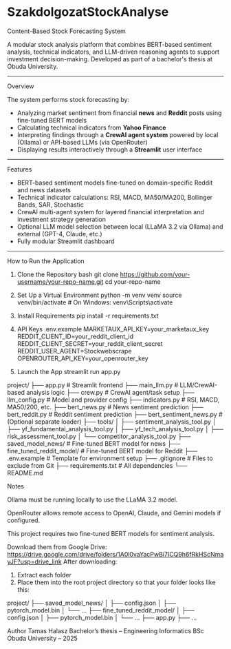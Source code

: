 # SzakdolgozatStockAnalyse


Content-Based Stock Forecasting System

A modular stock analysis platform that combines BERT-based sentiment analysis, technical indicators, and LLM-driven reasoning agents to support investment decision-making. Developed as part of a bachelor's thesis at Óbuda University.

---

Overview

The system performs stock forecasting by:
- Analyzing market sentiment from financial **news** and **Reddit** posts using fine-tuned BERT models
- Calculating technical indicators from **Yahoo Finance**
- Interpreting findings through a **CrewAI agent system** powered by local (Ollama) or API-based LLMs (via OpenRouter)
- Displaying results interactively through a **Streamlit** user interface

---

Features

-  BERT-based sentiment models fine-tuned on domain-specific Reddit and news datasets
-  Technical indicator calculations: RSI, MACD, MA50/MA200, Bollinger Bands, SAR, Stochastic
-  CrewAI multi-agent system for layered financial interpretation and investment strategy generation
-  Optional LLM model selection between local (LLaMA 3.2 via Ollama) and external (GPT-4, Claude, etc.)
-  Fully modular Streamlit dashboard

---

How to Run the Application

1. Clone the Repository
bash
git clone https://github.com/your-username/your-repo-name.git
cd your-repo-name

2. Set Up a Virtual Environment
python -m venv venv
source venv/bin/activate       # On Windows: venv\Scripts\activate

3. Install Requirements
pip install -r requirements.txt

4. API Keys
.env.example
MARKETAUX_API_KEY=your_marketaux_key
REDDIT_CLIENT_ID=your_reddit_client_id
REDDIT_CLIENT_SECRET=your_reddit_client_secret
REDDIT_USER_AGENT=Stockwebscrape
OPENROUTER_API_KEY=your_openrouter_key

5. Launch the App
streamlit run app.py

project/
├── app.py                          # Streamlit frontend
├── main_llm.py                     # LLM/CrewAI-based analysis logic
├── crew.py                         # CrewAI agent/task setup
├── llm_config.py                   # Model and provider config
├── indicators.py                   # RSI, MACD, MA50/200, etc.
├── bert_news.py                    # News sentiment prediction
├── bert_reddit.py                  # Reddit sentiment prediction
├── bert_sentiment_news.py          # (Optional separate loader)
├── tools/
│   ├── sentiment_analysis_tool.py
│   ├── yf_fundamental_analysis_tool.py
│   ├── yf_tech_analysis_tool.py
│   ├── risk_assessment_tool.py
│   └── competitor_analysis_tool.py
├── saved_model_news/               # Fine-tuned BERT model for news
├── fine_tuned_reddit_model/        # Fine-tuned BERT model for Reddit
├── .env.example                    # Template for environment setup
├── .gitignore                      # Files to exclude from Git
├── requirements.txt                # All dependencies
└── README.md

Notes

Ollama must be running locally to use the LLaMA 3.2 model.

OpenRouter allows remote access to OpenAI, Claude, and Gemini models if configured.

This project requires two fine-tuned BERT models for sentiment analysis.

Download them from Google Drive:
https://drive.google.com/drive/folders/1A0l0vaYacPwBi7ICQ9h6fRkHScNmayJF?usp=drive_link
After downloading:

1. Extract each folder
2. Place them into the root project directory so that your folder looks like this:

project/
├── saved_model_news/
│ ├── config.json
│ ├── pytorch_model.bin
│ └── ...
├── fine_tuned_reddit_model/
│ ├── config.json
│ ├── pytorch_model.bin
│ └── ...
├── app.py
├── ...

Author
Tamas Halasz
Bachelor’s thesis – Engineering Informatics BSc
Óbuda University – 2025
